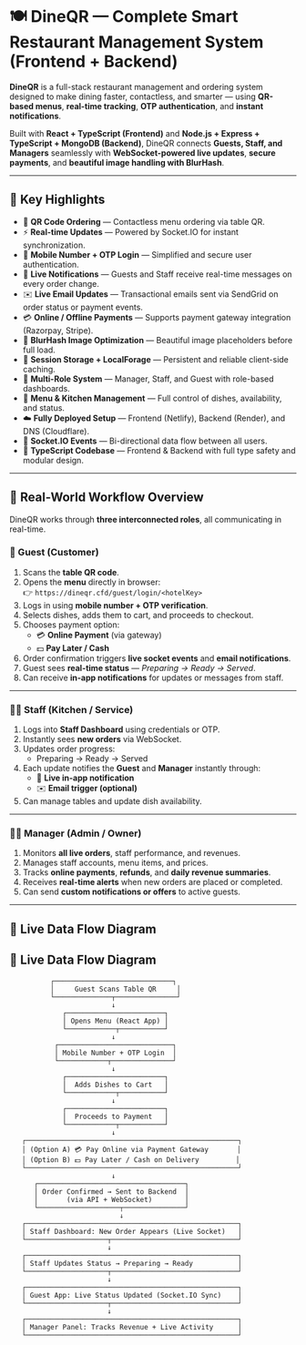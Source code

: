 # 🍽️ DineQR — Complete Smart Restaurant Management System (Frontend + Backend)

**DineQR** is a full-stack restaurant management and ordering system designed to make dining faster, contactless, and smarter — using **QR-based menus**, **real-time tracking**, **OTP authentication**, and **instant notifications**.

Built with **React + TypeScript (Frontend)** and **Node.js + Express + TypeScript + MongoDB (Backend)**, DineQR connects **Guests, Staff, and Managers** seamlessly with **WebSocket-powered live updates**, **secure payments**, and **beautiful image handling with BlurHash**.

---

## 🚀 Key Highlights

- 📱 **QR Code Ordering** — Contactless menu ordering via table QR.
- ⚡ **Real-time Updates** — Powered by Socket.IO for instant synchronization.
- 🔐 **Mobile Number + OTP Login** — Simplified and secure user authentication.
- 💬 **Live Notifications** — Guests and Staff receive real-time messages on every order change.
- ✉️ **Live Email Updates** — Transactional emails sent via SendGrid on order status or payment events.
- 💳 **Online / Offline Payments** — Supports payment gateway integration (Razorpay, Stripe).
- 🌄 **BlurHash Image Optimization** — Beautiful image placeholders before full load.
- 🧠 **Session Storage + LocalForage** — Persistent and reliable client-side caching.
- 👥 **Multi-Role System** — Manager, Staff, and Guest with role-based dashboards.
- 🧾 **Menu & Kitchen Management** — Full control of dishes, availability, and status.
- ☁️ **Fully Deployed Setup** — Frontend (Netlify), Backend (Render), and DNS (Cloudflare).
- 💬 **Socket.IO Events** — Bi-directional data flow between all users.
- 🧩 **TypeScript Codebase** — Frontend & Backend with full type safety and modular design.

---

## 🧭 Real-World Workflow Overview

DineQR works through **three interconnected roles**, all communicating in real-time.

### 👤 Guest (Customer)
1. Scans the **table QR code**.
2. Opens the **menu** directly in browser:  
   👉 `https://dineqr.cfd/guest/login/<hotelKey>`
3. Logs in using **mobile number + OTP verification**.
4. Selects dishes, adds them to cart, and proceeds to checkout.
5. Chooses payment option:
   - 💳 **Online Payment** (via gateway)
   - 💵 **Pay Later / Cash**
6. Order confirmation triggers **live socket events** and **email notifications**.
7. Guest sees **real-time status** — *Preparing → Ready → Served*.
8. Can receive **in-app notifications** for updates or messages from staff.

---

### 👨‍🍳 Staff (Kitchen / Service)
1. Logs into **Staff Dashboard** using credentials or OTP.
2. Instantly sees **new orders** via WebSocket.
3. Updates order progress:
   - Preparing → Ready → Served
4. Each update notifies the **Guest** and **Manager** instantly through:
   - 🔔 **Live in-app notification**
   - ✉️ **Email trigger (optional)**
5. Can manage tables and update dish availability.

---

### 👨‍💼 Manager (Admin / Owner)
1. Monitors **all live orders**, staff performance, and revenues.
2. Manages staff accounts, menu items, and prices.
3. Tracks **online payments**, **refunds**, and **daily revenue summaries**.
4. Receives **real-time alerts** when new orders are placed or completed.
5. Can send **custom notifications or offers** to active guests.

---

## 🔄 Live Data Flow Diagram
## 🔄 Live Data Flow Diagram

```text
          ┌─────────────────────────────┐
          │     Guest Scans Table QR     │
          └──────────────┬───────────────┘
                         ↓
             ┌────────────────────────┐
             │ Opens Menu (React App) │
             └────────────┬───────────┘
                         ↓
           ┌────────────────────────────┐
           │ Mobile Number + OTP Login  │
           └────────────┬───────────────┘
                         ↓
             ┌────────────────────────┐
             │  Adds Dishes to Cart   │
             └────────────┬───────────┘
                         ↓
             ┌────────────────────────┐
             │  Proceeds to Payment   │
             └────────────┬───────────┘
                         ↓
   ┌────────────────────────────────────────────────────┐
   │ (Option A) 💳 Pay Online via Payment Gateway       │
   │ (Option B) 💵 Pay Later / Cash on Delivery         │
   └────────────────────────────────────────────────────┘
                         ↓
      ┌────────────────────────────────────┐
      │ Order Confirmed → Sent to Backend  │
      │       (via API + WebSocket)        │
      └────────────────────┬───────────────┘
                           ↓
   ┌────────────────────────────────────────────────────┐
   │ Staff Dashboard: New Order Appears (Live Socket)   │
   └────────────────────┬───────────────────────────────┘
                        ↓
   ┌────────────────────────────────────────────────────┐
   │ Staff Updates Status → Preparing → Ready           │
   └────────────────────┬───────────────────────────────┘
                        ↓
   ┌────────────────────────────────────────────────────┐
   │ Guest App: Live Status Updated (Socket.IO Sync)    │
   └────────────────────┬───────────────────────────────┘
                        ↓
   ┌────────────────────────────────────────────────────┐
   │ Manager Panel: Tracks Revenue + Live Activity      │
   └────────────────────────────────────────────────────┘
